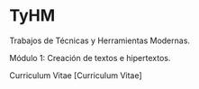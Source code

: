 # TyHM
Trabajos de Técnicas y Herramientas Modernas.
<p>
Módulo 1: Creación de textos e hipertextos.
<p>
Curriculum Vitae
[Curriculum Vitae]
